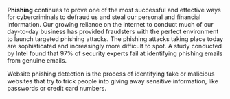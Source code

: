 **Phishing** continues to prove one of the most successful and effective ways for cybercriminals to defraud us and steal our personal and financial information.
Our growing reliance on the internet to conduct much of our day-to-day business has provided fraudsters with the perfect environment to launch targeted phishing attacks. The phishing attacks taking place today are sophisticated and increasingly more difficult to spot. A study conducted by Intel found that 97% of security experts fail at identifying phishing emails from genuine emails.

Website phishing detection is the process of identifying fake or malicious websites that try to trick people into giving away sensitive information, like passwords or credit card numbers.
